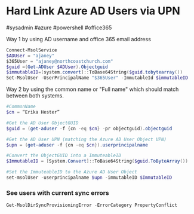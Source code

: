 # Hard Link Azure AD Users via UPN
#sysadmin #azure #powershell #office365 

Way 1 by using AD username and office 365 email address

```powershell
Connect-MsolService
$ADUser = "ajaney" 
$365User = "ajaney@northcoastchurch.com"
$guid =(Get-ADUser $ADUser).Objectguid
$immutableID=[system.convert]::ToBase64String($guid.tobytearray())
Set-MsolUser -UserPrincipalName "$365User" -ImmutableId $immutableID
```

Way 2 by using the common name or "Full name" which should match between both systems.

```powershell
#CommonName
$cn = “Erika Hester”

#Get the AD User ObjectGUID
$guid = (get-aduser -f {cn -eq $cn} -pr objectguid).objectguid

#Get the AD User UPN (matching the Azure AD User Object UPN)
$upn = (get-aduser -f {cn -eq $cn}).userprincipalname

#Convert the ObjectGUID into a ImmuteableID
$ImmutableID = [System.Convert]::ToBase64String($guid.ToByteArray())

#Set the ImmuteableID to the Azure AD User Object
set-msolUser -userprincipalname $upn -immutableID $ImmutableID
```

### See users with current sync errors
```powershell
Get-MsolDirSyncProvisioningError -ErrorCategory PropertyConflict
```